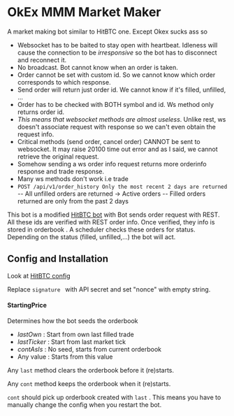 # OkEx MMM Market Maker

A market making bot similar to HitBTC one. Except Okex sucks ass so
- Websocket has to be baited to stay open with heartbeat. Idleness will cause the connection to be *irresponsive* so the bot has to disconnect and reconnect it.
- No broadcast. Bot cannot know when an order is taken.
- Order cannot be set with custom id. So we cannot know which order corresponds to which response.
- Send order will return just order id. We cannot know if it's filled, unfilled, ...
- Order has to be checked with BOTH symbol and id. Ws method only returns order id.
- *This means that websocket methods are almost useless*. Unlike rest, ws doesn't associate request with response so we can't even obtain the request info.
- Critical methods (send order, cancel order) CANNOT be sent to websocket. It may raise 20100 time out error and as I said, we cannot retrieve the original request.
- Somehow sending a ws order info request returns more orderinfo response and trade response.
- Many ws methods don't work i.e trade
- `POST /api/v1/order_history Only the most recent 2 days are returned`
-- All unfilled orders are returned -> Active orders
-- Filled orders returned are only from the past 2 days


This bot is a modified [HitBTC bot](https://github.com/inmyth/akka-hitbtc-mmm) with
Bot sends order request with REST. All these ids are verified with REST order info.
Once verified, they info is stored in orderbook .
A scheduler checks these orders for status. Depending on the status (filled, unfilled,...) the bot will act.



## Config and Installation

Look at [HitBTC config](https://github.com/inmyth/akka-hitbtc-mmm)

Replace `signature ` with API secret and set "nonce" with empty string.

#### StartingPrice

Determines how the bot seeds the orderbook

- *lastOwn* : Start from own last filled trade
- *lastTicker* : Start from last market tick
- *contAsIs* : No seed, starts from current orderbook
- Any value : Starts from this value

Any `last` method clears the orderbook before it (re)starts.

Any `cont` method keeps the orderbook when it (re)starts.

`cont` should pick up orderbook created with `last` . This means you have to manually change the config when you restart the bot.
